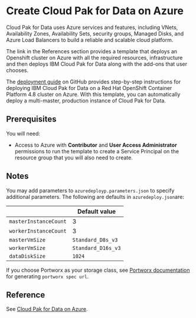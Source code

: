 # Create Cloud Pak for Data on Azure

Cloud Pak for Data uses Azure services and features, including VNets, Availability Zones, Availability Sets, security groups, Managed Disks, and Azure Load Balancers to build a reliable and scalable cloud platform.

The link in the References section provides a template that deploys an Openshift cluster on Azure with all the required resources, infrastructure and then deploys IBM Cloud Pak for Data along with the add-ons that user chooses.

The [deployment guide](https://learn.microsoft.com/en-us/samples/azure/azure-quickstart-templates/ibm-cloud-pak-for-data/) on GitHub provides step-by-step instructions for deploying IBM Cloud Pak for Data on a Red Hat OpenShift Container Platform 4.8 cluster on Azure. With this template, you can automatically deploy a multi-master, production instance of Cloud Pak for Data.

## Prerequisites

You will need:

- Access to Azure with **Contributor** and **User Access Administrator** permissions to run the template to create a Service Principal on the resource group that you will also need to create.

## Notes

You may add parameters to `azuredeployp.parameters.json` to specify additional parameters. The following are defaults in `azuredeploy.json`are:

| | Default value |
| - | - |
| `masterInstanceCount` | 3 |
| `workerInstanceCount` | 3 |
| `masterVmSize` | `Standard_D8s_v3` |
| `workerVmSize` | `Standard_D16s_v3` |
| `dataDiskSize` | `1024` |

If you choose Portworx as your storage class, see [Portworx documentation](https://github.com/Azure/azure-quickstart-templates/blob/master/application-workloads/ibm-cloud-pak/ibm-cloud-pak-for-data/PORTWORX.md) for generating `portworx spec url`.

## Reference

See [Cloud Pak for Data on Azure](https://github.com/Azure/azure-quickstart-templates/tree/master/application-workloads/ibm-cloud-pak/ibm-cloud-pak-for-data).
